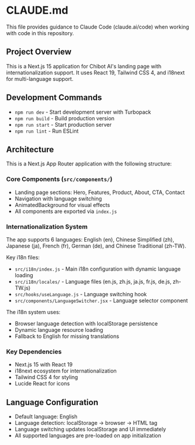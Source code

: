 # CLAUDE.md

This file provides guidance to Claude Code (claude.ai/code) when working with code in this repository.

## Project Overview
This is a Next.js 15 application for Chibot AI's landing page with internationalization support. It uses React 19, Tailwind CSS 4, and i18next for multi-language support.

## Development Commands
- `npm run dev` - Start development server with Turbopack
- `npm run build` - Build production version
- `npm run start` - Start production server
- `npm run lint` - Run ESLint

## Architecture
This is a Next.js App Router application with the following structure:

### Core Components (`src/components/`)
- Landing page sections: Hero, Features, Product, About, CTA, Contact
- Navigation with language switching
- AnimatedBackground for visual effects
- All components are exported via `index.js`

### Internationalization System
The app supports 6 languages: English (en), Chinese Simplified (zh), Japanese (ja), French (fr), German (de), and Chinese Traditional (zh-TW).

Key i18n files:
- `src/i18n/index.js` - Main i18n configuration with dynamic language loading
- `src/i18n/locales/` - Language files (en.js, zh.js, ja.js, fr.js, de.js, zh-TW.js)
- `src/hooks/useLanguage.js` - Language switching hook
- `src/components/LanguageSwitcher.jsx` - Language selector component

The i18n system uses:
- Browser language detection with localStorage persistence
- Dynamic language resource loading
- Fallback to English for missing translations

### Key Dependencies
- Next.js 15 with React 19
- i18next ecosystem for internationalization
- Tailwind CSS 4 for styling
- Lucide React for icons

## Language Configuration
- Default language: English
- Language detection: localStorage → browser → HTML tag
- Language switching updates localStorage and UI immediately
- All supported languages are pre-loaded on app initialization
